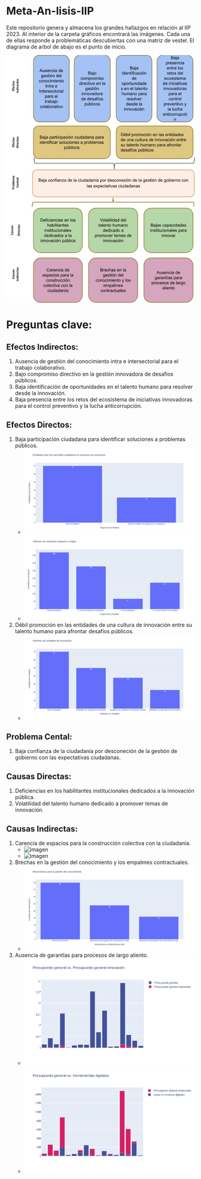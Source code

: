 # Meta-An-lisis-IIP
Este repositorio genera y almacena los grandes hallazgos en relación al IIP 2023. Al interior de la carpeta gráficos encontrará las imágenes. Cada una de ellas responde a problemáticas descubiertas con una matriz de vestel. El diagrama de arbol de abajo es el punto de inicio.

![Árbol de problemas](./files/arbol.jpg)

# Preguntas clave:

## Efectos Indirectos:
1. Ausencia de gestión del conocimiento intra e intersectorial para el trabajo colaborativo.
2. Bajo compromiso directivo en la gestión innovadora de desafíos públicos.
3. Baja identificación de oportunidades en el talento humano para resolver desde la innovación.
4. Baja presencia entre los retos del ecosistema de iniciativas innovadoras para el control preventivo y la lucha anticorrupción.

## Efectos Directos:
1. Baja participación ciudadana para identificar soluciones a problemas públicos.
    - ![imagen](./files/graficos/1.%20Efectos%20Directos/a/Entidades_participativas.png)
    - ![imagen](./files/graficos/1.%20Efectos%20Directos/a/Volumen_iniciativas_vs_origen.png)
2. Débil promoción en las entidades de una cultura de innovación entre su talento humano para afrontar desafíos públicos.
    - ![imagen](./files/graficos/1.%20Efectos%20Directos/b/Volumen_entidades_vs_unidades.png)

## Problema Cental:
1. Baja confianza de la ciudadanía por desconeción de la gestión de gobierno con las expectativas ciudadanas.

## Causas Directas:
1. Deficiencias en los habilitantes institucionales dedicados a la innovación pública.
2. Volatilidad del talento humano dedicado a promover temas de innovación.

## Causas Indirectas:
1. Carencia de espacios para la construcción colectiva con la ciudadanía.
    - ![imagen](./files/graficos/3.%20Causas%20Indirectas/a/Volumen_actividades_vs_orientación.png)
    - ![imagen](./files/graficos/3.%20Causas%20Indirectas/a/Volumen_canales_vs_orientación.png)
2. Brechas en la gestión del conocimiento y los empalmes contractuales.
    - ![imagen](./files/graficos/3.%20Causas%20Indirectas/b/Mecanismos_GCI.png)
3. Ausencia de garantías para procesos de largo aliento.
    - ![imagen](./files/graficos/3.%20Causas%20Indirectas/c/general_vs_general_inno.png)
    - ![imagen](./files/graficos/3.%20Causas%20Indirectas/c/herramientas_vs_general_inno.png)
